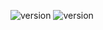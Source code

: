 ![version](https://img.shields.io/badge/RimWorld-1.1-brightgreen.svg) ![version](https://img.shields.io/badge/Status-Released-green.svg)